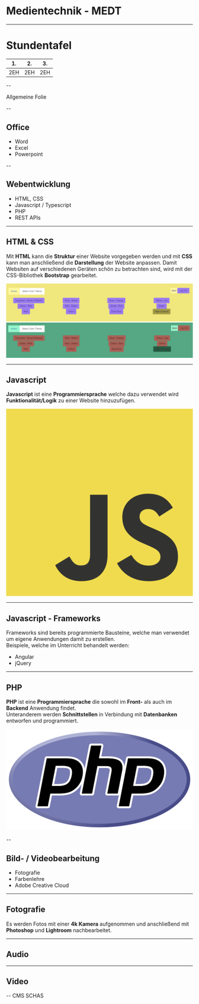 # Medientechnik - MEDT

---

# Stundentafel

| 1.    | 2.    | 3.    |
|-------|-------|-------|
| 2EH   | 2EH   | 2EH   |

--

Allgemeine Folie

--

## Office

* Word
* Excel
* Powerpoint

--

## Webentwicklung

* HTML, CSS
* Javascript / Typescript
* PHP
* REST APIs

---

## HTML & CSS

Mit **HTML** kann die **Struktur** einer Website vorgegeben werden und mit **CSS** kann man anschließend die **Darstellung** der Website anpassen.
Damit Websiten auf verschiedenen Geräten schön zu betrachten sind, wird mit der CSS-Bibliothek **Bootstrap** gearbeitet.

![HTML CSS Example](img/html_css.png)
![HTML CSS Example 2](img/html_css1.png)

---

## Javascript

**Javascript** ist eine **Programmiersprache** welche dazu verwendet wird **Funktionalität/Logik** zu einer Website hinzuzufügen. 

![Javascript Logo](img/JavaScript_Logo.png)

---

## Javascript - Frameworks
Frameworks sind bereits programmierte Bausteine, welche man verwendet um eigene Anwendungen damit zu erstellen. \
Beispiele, welche im Unterricht behandelt werden:
* Angular
* jQuery

---

## PHP

**PHP** ist eine **Programmiersprache** die sowohl im **Front-** als auch im **Backend** Anwendung findet. \
Unteranderem werden **Schnittstellen** in Verbindung mit **Datenbanken** entworfen und programmiert.

![PHP Logo](img/php-logo.png)

--

## Bild- / Videobearbeitung

* Fotografie
* Farbenlehre
* Adobe Creative Cloud

---

## Fotografie

Es werden Fotos mit einer **4k Kamera** aufgenommen und anschließend mit **Photoshop** und **Lightroom** nachbearbeitet.

---

## Audio

---

## Video

--
CMS SCHAS
